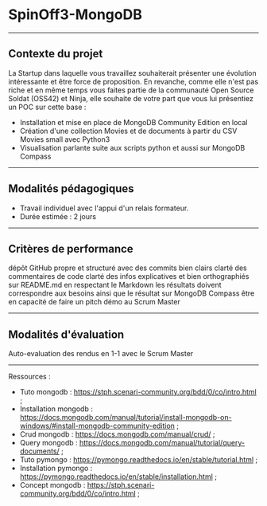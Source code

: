 # SpinOff3-MongoDB

---

## **Contexte du projet**

La Startup dans laquelle vous travaillez souhaiterait présenter une évolution intéressante et être force de proposition. En revanche, comme elle n'est pas riche et en même temps vous faites partie de la communauté Open Source Soldat (OSS42) et Ninja, elle souhaite de votre part que vous lui présentiez un POC sur cette base :

- Installation et mise en place de MongoDB Community Edition en local 
- Création d'une collection Movies et de documents à partir du CSV Movies small avec Python3 
- Visualisation parlante suite aux scripts python et aussi sur MongoDB Compass

---

## **Modalités pédagogiques**

- Travail individuel avec l'appui d'un relais formateur. 
- Durée estimée : 2 jours

---

## Critères de performance

dépôt GitHub propre et structuré avec des commits bien clairs clarté des commentaires de code clarté des infos explicatives et bien orthographiés sur README.md en respectant le Markdown les résultats doivent correspondre aux besoins ainsi que le résultat sur MongoDB Compass être en capacité de faire un pitch démo au Scrum Master

---

## Modalités d'évaluation

Auto-evaluation des rendus en 1-1 avec le Scrum Master

---

Ressources :

- Tuto mongodb : https://stph.scenari-community.org/bdd/0/co/intro.html ;
- Installation mongodb : https://docs.mongodb.com/manual/tutorial/install-mongodb-on-windows/#install-mongodb-community-edition ;
- Crud mongodb : https://docs.mongodb.com/manual/crud/ ;
- Query mongodb : https://docs.mongodb.com/manual/tutorial/query-documents/ ;
- Tuto pymongo : https://pymongo.readthedocs.io/en/stable/tutorial.html ;
- Installation pymongo : https://pymongo.readthedocs.io/en/stable/installation.html ;
- Concept mongodb : https://stph.scenari-community.org/bdd/0/co/intro.html ;